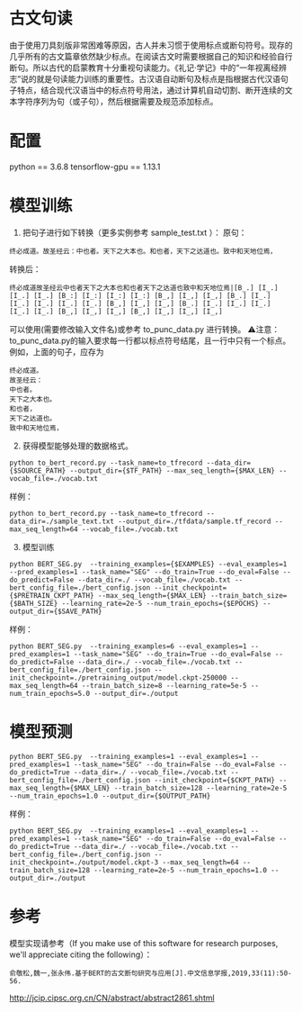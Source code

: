 # 古文句读
由于使用刀具刻版非常困难等原因，古人并未习惯于使用标点或断句符号。现存的几乎所有的古文篇章依然缺少标点。在阅读古文时需要根据自己的知识和经验自行断句。所以古代的启蒙教育十分重视句读能力。《礼记·学记》中的“一年视离经辨志”说的就是句读能力训练的重要性。古汉语自动断句及标点是指根据古代汉语句子特点，结合现代汉语当中的标点符号用法，通过计算机自动切割、断开连续的文本字符序列为句（或子句），然后根据需要及规范添加标点。

# 配置
python == 3.6.8
tensorflow-gpu == 1.13.1

# 模型训练
1. 把句子进行如下转换（更多实例参考 sample_test.txt ）：
原句：
```
终必成道。故圣经云：中也者。天下之大本也。和也者，天下之达道也。致中和天地位焉，
```

转换后：
```
终必成道故圣经云中也者天下之大本也和也者天下之达道也致中和天地位焉|[B_.] [I_.] [I_.] [I_.] [B_:] [I_:] [I_:] [I_:] [B_,] [I_,] [I_,] [B_.] [I_.] [I_.] [I_.] [I_.] [I_.] [B_,] [I_,] [I_,] [B_.] [I_.] [I_.] [I_.] [I_.] [I_.] [B_,] [I_,] [I_,] [B_,] [I_,] [I_,] [I_,]
```
可以使用(需要修改输入文件名)或参考 to_punc_data.py 进行转换。  ⚠注意：to_punc_data.py的输入要求每一行都以标点符号结尾，且一行中只有一个标点。例如，上面的句子，应存为
```
终必成道。
故圣经云：
中也者。
天下之大本也。
和也者，
天下之达道也。
致中和天地位焉，
```

2. 获得模型能够处理的数据格式。
```
python to_bert_record.py --task_name=to_tfrecord --data_dir={$SOURCE_PATH} --output_dir={$TF_PATH} --max_seq_length={$MAX_LEN} --vocab_file=./vocab.txt
```		
样例：
```
python to_bert_record.py --task_name=to_tfrecord --data_dir=./sample_text.txt --output_dir=./tfdata/sample.tf_record --max_seq_length=64 --vocab_file=./vocab.txt
```
	
3. 模型训练
```
python BERT_SEG.py  --training_examples={$EXAMPLES} --eval_examples=1 --pred_examples=1 --task_name="SEG" --do_train=True --do_eval=False --do_predict=False --data_dir=./ --vocab_file=./vocab.txt --bert_config_file=./bert_config.json --init_checkpoint={$PRETRAIN_CKPT_PATH} --max_seq_length={$MAX_LEN} --train_batch_size={$BATH_SIZE} --learning_rate=2e-5 --num_train_epochs={$EPOCHS} --output_dir={$SAVE_PATH}
```
样例：
```
python BERT_SEG.py  --training_examples=6 --eval_examples=1 --pred_examples=1 --task_name="SEG" --do_train=True --do_eval=False --do_predict=False --data_dir=./ --vocab_file=./vocab.txt --bert_config_file=./bert_config.json --init_checkpoint=./pretraining_output/model.ckpt-250000 --max_seq_length=64 --train_batch_size=8 --learning_rate=5e-5 --num_train_epochs=5.0 --output_dir=./output
```

# 模型预测
```
python BERT_SEG.py  --training_examples=1 --eval_examples=1 --pred_examples=1 --task_name="SEG" --do_train=False --do_eval=False --do_predict=True --data_dir=./ --vocab_file=./vocab.txt --bert_config_file=./bert_config.json --init_checkpoint={$CKPT_PATH} --max_seq_length={$MAX_LEN} --train_batch_size=128 --learning_rate=2e-5 --num_train_epochs=1.0 --output_dir={$OUTPUT_PATH}
```
样例：
```
python BERT_SEG.py  --training_examples=1 --eval_examples=1 --pred_examples=1 --task_name="SEG" --do_train=False --do_eval=False --do_predict=True --data_dir=./ --vocab_file=./vocab.txt --bert_config_file=./bert_config.json --init_checkpoint=./output/model.ckpt-3 --max_seq_length=64 --train_batch_size=128 --learning_rate=2e-5 --num_train_epochs=1.0 --output_dir=./output
```
		
# 参考
模型实现请参考（If you make use of this software for research purposes, we'll appreciate citing the following）：
```
俞敬松,魏一,张永伟.基于BERT的古文断句研究与应用[J].中文信息学报,2019,33(11):50-56.
```
http://jcip.cipsc.org.cn/CN/abstract/abstract2861.shtml
